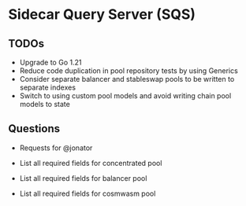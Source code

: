 # Sidecar Query Server (SQS)

## TODOs

- Upgrade to Go 1.21
- Reduce code duplication in pool repository tests by using Generics
- Consider separate balancer and stableswap pools to be written to separate indexes
- Switch to using custom pool models and avoid writing chain pool models to state


## Questions

- Requests for @jonator

- List all required fields for concentrated pool
- List all required fields for balancer pool
- List all required fields for cosmwasm pool
